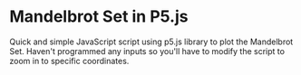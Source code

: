# Mandelbrot Set in P5.js

Quick and simple JavaScript script using p5.js library to plot the Mandelbrot Set. Haven't programmed any inputs so you'll have to modify the script to zoom in to specific coordinates.
